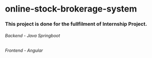 # online-stock-brokerage-system

### This project is done for the fullfilment of Internship Project.

###### Backend - Java Springboot 
###### Frontend - Angular
